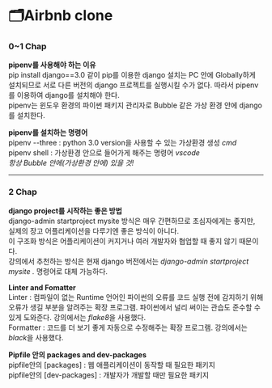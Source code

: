 # 🗂Airbnb clone  
  
### 0~1 Chap  
**pipenv를 사용해야 하는 이유**  
pip install django==3.0 같이 pip를 이용한 django 설치는 PC 안에 Globally하게 설치되므로 서로 다른 버전의 django 프로젝트를 실행시킬 수가 없다.
따라서 pipenv를 이용하여 django를 설치해야 한다.  
pipenv는 윈도우 환경의 파이썬 패키지 관리자로 Bubble 같은 가상 환경 안에 django를 설치한다.  
  
**pipenv를 설치하는 명령어**  
pipenv --three : python 3.0 version을 사용할 수 있는 가상환경 생성 *cmd*  
pipenv shell : 가상환경 안으로 들어가게 해주는 명령어 *vscode*  
*항상 Bubble 안에(가상환경 안에) 있을 것!*  

---
  
### 2 Chap
**django project를 시작하는 좋은 방법**  
django-admin startproject mysite 방식은 매우 간편하므로 초심자에게는 좋지만,  
실제의 장고 어플리케이션을 다루기엔 좋은 방식이 아니다.  
이 구조화 방식은 어플리케이션이 커지거나 여러 개발자와 협업할 때 좋지 않기 때문이다.  
강의에서 추천하는 방식은 현재 django 버전에서는 *django-admin startproject mysite .* 명령어로 대체 가능하다.

**Linter and Fomatter**  
Linter : 컴파일이 없는 Runtime 언어인 파이썬의 오류를 코드 실행 전에 감지하기 위해 오류가 생길 부분을 알려주는 확장 프로그램. 파이썬에서 널리 써이는 관습도 준수할 수 있게 도와준다. 강의에서는 *flake8*을 사용했다.  
Formatter : 코드를 더 보기 좋게 자동으로 수정해주는 확장 프로그램. 강의에서는 *black*을 사용했다.

**Pipfile 안의 packages and dev-packages**  
pipfile안의 [packages] : 웹 애플리케이션이 동작할 때 필요한 패키지  
pipfile안의 [dev-packages] : 개발자가 개발할 때만 필요한 패키지  

